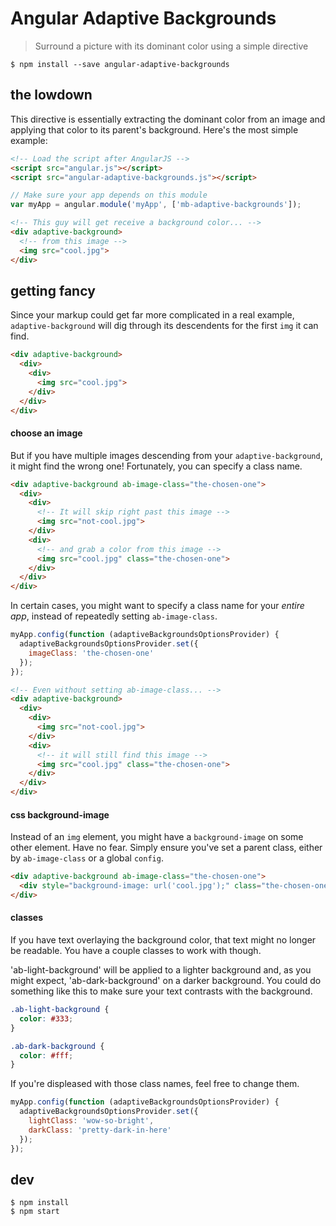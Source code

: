 # Angular Adaptive Backgrounds

> Surround a picture with its dominant color using a simple directive

```shell
$ npm install --save angular-adaptive-backgrounds
```

## the lowdown

This directive is essentially extracting the dominant color from an image and applying that color to its parent's background. Here's the most simple example:

```html
<!-- Load the script after AngularJS -->
<script src="angular.js"></script>
<script src="angular-adaptive-backgrounds.js"></script>
```

```js
// Make sure your app depends on this module
var myApp = angular.module('myApp', ['mb-adaptive-backgrounds']);
```

```html
<!-- This guy will get receive a background color... -->
<div adaptive-background>
  <!-- from this image -->
  <img src="cool.jpg">
</div>
```

## getting fancy

Since your markup could get far more complicated in a real example, `adaptive-background` will dig through its descendents for the first `img` it can find.

```html
<div adaptive-background>
  <div>
    <div>
      <img src="cool.jpg">
    </div>
  </div>
</div>
```

#### choose an image

But if you have multiple images descending from your `adaptive-background`, it might find the wrong one! Fortunately, you can specify a class name.

```html
<div adaptive-background ab-image-class="the-chosen-one">
  <div>
    <div>
      <!-- It will skip right past this image -->
      <img src="not-cool.jpg">
    </div>
    <div>
      <!-- and grab a color from this image -->
      <img src="cool.jpg" class="the-chosen-one">
    </div>
  </div>
</div>
```

In certain cases, you might want to specify a class name for your _entire app_, instead of repeatedly setting `ab-image-class`.

```js
myApp.config(function (adaptiveBackgroundsOptionsProvider) {
  adaptiveBackgroundsOptionsProvider.set({
    imageClass: 'the-chosen-one'
  });
});
```

```html
<!-- Even without setting ab-image-class... -->
<div adaptive-background>
  <div>
    <div>
      <img src="not-cool.jpg">
    </div>
    <div>
      <!-- it will still find this image -->
      <img src="cool.jpg" class="the-chosen-one">
    </div>
  </div>
</div>
```

#### css background-image

Instead of an `img` element, you might have a `background-image` on some other element. Have no fear. Simply ensure you've set a parent class, either by `ab-image-class` or a global `config`.

```html
<div adaptive-background ab-image-class="the-chosen-one">
  <div style="background-image: url('cool.jpg');" class="the-chosen-one"></div>
</div>
```

#### classes

If you have text overlaying the background color, that text might no longer be readable. You have a couple classes to work with though.

'ab-light-background' will be applied to a lighter background and, as you might expect, 'ab-dark-background' on a darker background. You could do something like this to make sure your text contrasts with the background.

```css
.ab-light-background {
  color: #333;
}

.ab-dark-background {
  color: #fff;
}
```

If you're displeased with those class names, feel free to change them.

```js
myApp.config(function (adaptiveBackgroundsOptionsProvider) {
  adaptiveBackgroundsOptionsProvider.set({
    lightClass: 'wow-so-bright',
    darkClass: 'pretty-dark-in-here'
  });
});
```

## dev

```shell
$ npm install
$ npm start
```
